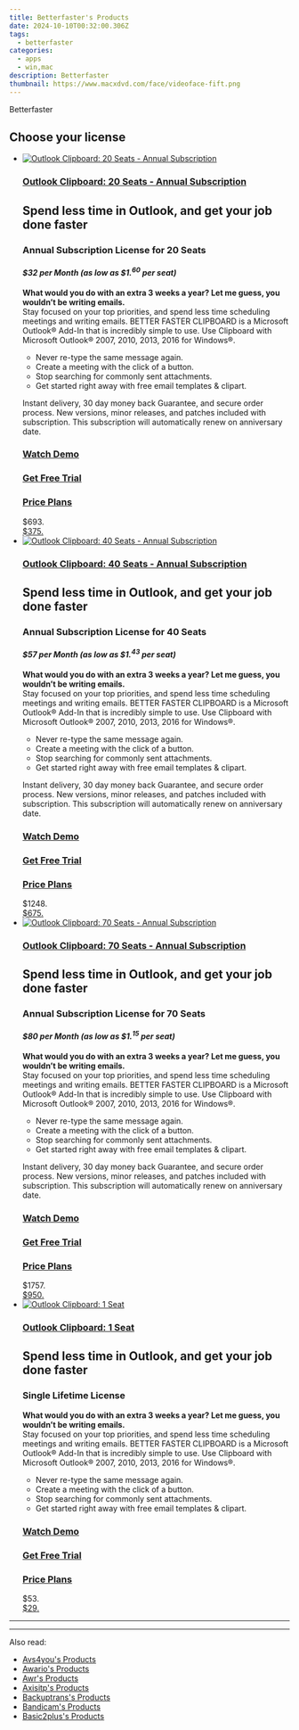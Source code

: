 ```yaml
---
title: Betterfaster's Products
date: 2024-10-10T00:32:00.306Z
tags: 
  - betterfaster
categories: 
  - apps
  - win,mac
description: Betterfaster
thumbnail: https://www.macxdvd.com/face/videoface-fift.png
---
```


Betterfaster

<!--__INIT__BEGIN__TAG__PRODUCTS__LIST__-->
<!--__INIT__END__TAG__PRODUCTS__LIST__-->

<!--__INIT__BEGIN__TAG__FEED_PRODUCTS__LIST__-->

## Choose your license

<div class="home-content-container">
  <ul class="home-article-list">
    <li class="home-article-item flex flex-row feedProduct">
      <div class="basis-1/3 lg:basis-1/4 xl:basis-1/5 relative flex justify-center items-center overflow-hidden">
                <a href="" class="w-24 h-24 md:w-28 md:h-28 lg:w-32 lg:h-32 xl:w-42 xl:h-42 max-w-24 max-h-24 md:max-w-28 md:max-h-28 lg:max-w-32 lg:max-h-32 xl:max-w-42 xl:max-h-42 -pt-2">
          <img src="https://thmb.techidaily.com/056b5dc5bf38553fc5e62980ac558058cdfef6fae043dca04e140a16eeec969f.jpg" alt="Outlook Clipboard: 20 Seats - Annual Subscription" class="relative w-full h-full rounded-full object-cover dark:brightness-75 -mt-4 p-4">
        </a>
              </div>
      <div class="flex flex-col gap-5 px-7 pb-7 basis-2/3 lg:basis-3/4 xl:basis-4/5  pt-5">
        <h3 class="home-article-title"><a href="">Outlook Clipboard: 20 Seats - Annual Subscription</a></h3>
        <div class="home-article-content markdown-body">
                  <html><head></head><body><h2>
	Spend less time in Outlook, and get your job done faster</h2>
<h3>
	Annual Subscription License for 20 Seats</h3>
<h4>
	<em>$32 per Month (as low as $1.<span style="font-size: smaller; vertical-align: super;">60</span> per seat)</em></h4>
<p>
	<strong>What would you do with an extra 3 weeks a year? Let me guess, you wouldn’t be writing emails.</strong><br>
	Stay focused on your top priorities, and spend less time scheduling meetings and writing emails. BETTER FASTER CLIPBOARD is a Microsoft Outlook® Add-In that is incredibly simple to use. Use Clipboard with Microsoft Outlook® 2007, 2010, 2013, 2016 for Windows®.</p>
<ul>
	<li>
		Never re-type the same message again.</li>
	<li>
		Create a meeting with the click of a button.</li>
	<li>
		Stop searching for commonly sent attachments.</li>
	<li>
		Get started right away with free email templates &amp; clipart.</li>
</ul>
<p>
	Instant delivery, 30 day money back Guarantee, and secure order process. New versions, minor releases, and patches included with subscription. This subscription will automatically renew on anniversary date.</p>
<h3>
	<a href="https://www.betterfaster.solutions/clipboard-for-outlook/#Video" target="_blank">Watch Demo</a></h3>
<h3>
	<a href="https://www.betterfaster.solutions/downloads/#clipboard" target="_blank">Get Free Trial</a></h3>
<h3>
	<a href="https://www.betterfaster.solutions/clipboard-for-outlook/#PricePlan" target="_blank">Price Plans</a></h3></body></html>                </div>
        <div class="flex flex-row feedProduct-Price">
          <div class="feedProduct-Price--Old">
            <span class="feedProduct-Price--Currency">$</span>693<span class="feedProduct-Price--Cents">.</span>
          </div>
          <div class="">
            <a href="">
            <span class="feedProduct-Price--Currency">$</span>375<span class="feedProduct-Price--Cents">.</span>
            </a>
          </div>
        </div>
      </div>
    </li>
    <li class="home-article-item flex flex-row feedProduct">
      <div class="basis-1/3 lg:basis-1/4 xl:basis-1/5 relative flex justify-center items-center overflow-hidden">
                <a href="" class="w-24 h-24 md:w-28 md:h-28 lg:w-32 lg:h-32 xl:w-42 xl:h-42 max-w-24 max-h-24 md:max-w-28 md:max-h-28 lg:max-w-32 lg:max-h-32 xl:max-w-42 xl:max-h-42 -pt-2">
          <img src="https://thmb.techidaily.com/056b5dc5bf38553fc5e62980ac558058cdfef6fae043dca04e140a16eeec969f.jpg" alt="Outlook Clipboard: 40 Seats - Annual Subscription" class="relative w-full h-full rounded-full object-cover dark:brightness-75 -mt-4 p-4">
        </a>
              </div>
      <div class="flex flex-col gap-5 px-7 pb-7 basis-2/3 lg:basis-3/4 xl:basis-4/5  pt-5">
        <h3 class="home-article-title"><a href="">Outlook Clipboard: 40 Seats - Annual Subscription</a></h3>
        <div class="home-article-content markdown-body">
                  <html><head></head><body><h2>
	Spend less time in Outlook, and get your job done faster</h2>
<h3>
	Annual Subscription License for 40 Seats</h3>
<h4>
	<em>$57 per Month (as low as $1.<span style="font-size: smaller; vertical-align: super;">43</span> per seat)</em></h4>
<p>
	<strong>What would you do with an extra 3 weeks a year? Let me guess, you wouldn’t be writing emails.</strong><br>
	Stay focused on your top priorities, and spend less time scheduling meetings and writing emails. BETTER FASTER CLIPBOARD is a Microsoft Outlook® Add-In that is incredibly simple to use. Use Clipboard with Microsoft Outlook® 2007, 2010, 2013, 2016 for Windows®.</p>
<ul>
	<li>
		Never re-type the same message again.</li>
	<li>
		Create a meeting with the click of a button.</li>
	<li>
		Stop searching for commonly sent attachments.</li>
	<li>
		Get started right away with free email templates &amp; clipart.</li>
</ul>
<p>
	Instant delivery, 30 day money back Guarantee, and secure order process. New versions, minor releases, and patches included with subscription. This subscription will automatically renew on anniversary date.</p>
<h3>
	<a href="https://www.betterfaster.solutions/clipboard-for-outlook/#Video" target="_blank">Watch Demo</a></h3>
<h3>
	<a href="https://www.betterfaster.solutions/downloads/#clipboard" target="_blank">Get Free Trial</a></h3>
<h3>
	<a href="https://www.betterfaster.solutions/clipboard-for-outlook/#PricePlan" target="_blank">Price Plans</a></h3></body></html>                </div>
        <div class="flex flex-row feedProduct-Price">
          <div class="feedProduct-Price--Old">
            <span class="feedProduct-Price--Currency">$</span>1248<span class="feedProduct-Price--Cents">.</span>
          </div>
          <div class="">
            <a href="">
            <span class="feedProduct-Price--Currency">$</span>675<span class="feedProduct-Price--Cents">.</span>
            </a>
          </div>
        </div>
      </div>
    </li>
    <li class="home-article-item flex flex-row feedProduct">
      <div class="basis-1/3 lg:basis-1/4 xl:basis-1/5 relative flex justify-center items-center overflow-hidden">
                <a href="" class="w-24 h-24 md:w-28 md:h-28 lg:w-32 lg:h-32 xl:w-42 xl:h-42 max-w-24 max-h-24 md:max-w-28 md:max-h-28 lg:max-w-32 lg:max-h-32 xl:max-w-42 xl:max-h-42 -pt-2">
          <img src="https://thmb.techidaily.com/056b5dc5bf38553fc5e62980ac558058cdfef6fae043dca04e140a16eeec969f.jpg" alt="Outlook Clipboard: 70 Seats - Annual Subscription" class="relative w-full h-full rounded-full object-cover dark:brightness-75 -mt-4 p-4">
        </a>
              </div>
      <div class="flex flex-col gap-5 px-7 pb-7 basis-2/3 lg:basis-3/4 xl:basis-4/5  pt-5">
        <h3 class="home-article-title"><a href="">Outlook Clipboard: 70 Seats - Annual Subscription</a></h3>
        <div class="home-article-content markdown-body">
                  <html><head></head><body><h2>
	Spend less time in Outlook, and get your job done faster</h2>
<h3>
	Annual Subscription License for 70 Seats</h3>
<h4>
	<em>$80 per Month (as low as $1.<span style="font-size: smaller; vertical-align: super;">15</span> per seat)</em></h4>
<p>
	<strong>What would you do with an extra 3 weeks a year? Let me guess, you wouldn’t be writing emails.</strong><br>
	Stay focused on your top priorities, and spend less time scheduling meetings and writing emails. BETTER FASTER CLIPBOARD is a Microsoft Outlook® Add-In that is incredibly simple to use. Use Clipboard with Microsoft Outlook® 2007, 2010, 2013, 2016 for Windows®.</p>
<ul>
	<li>
		Never re-type the same message again.</li>
	<li>
		Create a meeting with the click of a button.</li>
	<li>
		Stop searching for commonly sent attachments.</li>
	<li>
		Get started right away with free email templates &amp; clipart.</li>
</ul>
<p>
	Instant delivery, 30 day money back Guarantee, and secure order process. New versions, minor releases, and patches included with subscription. This subscription will automatically renew on anniversary date.</p>
<h3>
	<a href="https://www.betterfaster.solutions/clipboard-for-outlook/#Video" target="_blank">Watch Demo</a></h3>
<h3>
	<a href="https://www.betterfaster.solutions/downloads/#clipboard" target="_blank">Get Free Trial</a></h3>
<h3>
	<a href="https://www.betterfaster.solutions/clipboard-for-outlook/#PricePlan" target="_blank">Price Plans</a></h3></body></html>                </div>
        <div class="flex flex-row feedProduct-Price">
          <div class="feedProduct-Price--Old">
            <span class="feedProduct-Price--Currency">$</span>1757<span class="feedProduct-Price--Cents">.</span>
          </div>
          <div class="">
            <a href="">
            <span class="feedProduct-Price--Currency">$</span>950<span class="feedProduct-Price--Cents">.</span>
            </a>
          </div>
        </div>
      </div>
    </li>
    <li class="home-article-item flex flex-row feedProduct">
      <div class="basis-1/3 lg:basis-1/4 xl:basis-1/5 relative flex justify-center items-center overflow-hidden">
                <a href="" class="w-24 h-24 md:w-28 md:h-28 lg:w-32 lg:h-32 xl:w-42 xl:h-42 max-w-24 max-h-24 md:max-w-28 md:max-h-28 lg:max-w-32 lg:max-h-32 xl:max-w-42 xl:max-h-42 -pt-2">
          <img src="https://thmb.techidaily.com/056b5dc5bf38553fc5e62980ac558058cdfef6fae043dca04e140a16eeec969f.jpg" alt="Outlook Clipboard: 1 Seat" class="relative w-full h-full rounded-full object-cover dark:brightness-75 -mt-4 p-4">
        </a>
              </div>
      <div class="flex flex-col gap-5 px-7 pb-7 basis-2/3 lg:basis-3/4 xl:basis-4/5  pt-5">
        <h3 class="home-article-title"><a href="">Outlook Clipboard: 1 Seat</a></h3>
        <div class="home-article-content markdown-body">
                  <html><head></head><body><h2>
	Spend less time in Outlook, and get your job done faster</h2>
<h3>
	Single Lifetime License</h3>
<p>
	<strong>What would you do with an extra 3 weeks a year? Let me guess, you wouldn’t be writing emails.</strong><br>
	Stay focused on your top priorities, and spend less time scheduling meetings and writing emails. BETTER FASTER CLIPBOARD is a Microsoft Outlook® Add-In that is incredibly simple to use. Use Clipboard with Microsoft Outlook® 2007, 2010, 2013, 2016 for Windows®.</p>
<ul>
	<li>
		Never re-type the same message again.</li>
	<li>
		Create a meeting with the click of a button.</li>
	<li>
		Stop searching for commonly sent attachments.</li>
	<li>
		Get started right away with free email templates &amp; clipart.</li>
</ul>
<h3>
	<a href="https://www.betterfaster.solutions/clipboard-for-outlook/#Video" target="_blank">Watch Demo</a></h3>
<h3>
	<a href="https://www.betterfaster.solutions/downloads/#clipboard" target="_blank">Get Free Trial</a></h3>
<h3>
	<a href="https://www.betterfaster.solutions/clipboard-for-outlook/#PricePlan" target="_blank">Price Plans</a></h3></body></html>                </div>
        <div class="flex flex-row feedProduct-Price">
          <div class="feedProduct-Price--Old">
            <span class="feedProduct-Price--Currency">$</span>53<span class="feedProduct-Price--Cents">.</span>
          </div>
          <div class="">
            <a href="">
            <span class="feedProduct-Price--Currency">$</span>29<span class="feedProduct-Price--Cents">.</span>
            </a>
          </div>
        </div>
      </div>
    </li>
  </ul>
</div>

<hr>
<!--__INIT__END__TAG__FEED_PRODUCTS__LIST__-->

<hr>

<ins class="adsbygoogle"
      style="display:block"
      data-ad-client="ca-pub-7571918770474297"
      data-ad-slot="8358498916"
      data-ad-format="auto"
      data-full-width-responsive="true"></ins>

<span class="atpl-alsoreadstyle">Also read:</span>
<div><ul>
<li><a href="https://tools.techidaily.com/avs4you/products/"><u>Avs4you's Products</u></a></li>
<li><a href="https://tools.techidaily.com/awario/products/"><u>Awario's Products</u></a></li>
<li><a href="https://tools.techidaily.com/awr/products/"><u>Awr's Products</u></a></li>
<li><a href="https://tools.techidaily.com/axisitp/products/"><u>Axisitp's Products</u></a></li>
<li><a href="https://tools.techidaily.com/backuptrans/products/"><u>Backuptrans's Products</u></a></li>
<li><a href="https://tools.techidaily.com/bandicam/products/"><u>Bandicam's Products</u></a></li>
<li><a href="https://tools.techidaily.com/basic2plus/products/"><u>Basic2plus's Products</u></a></li>
</ul></div>

